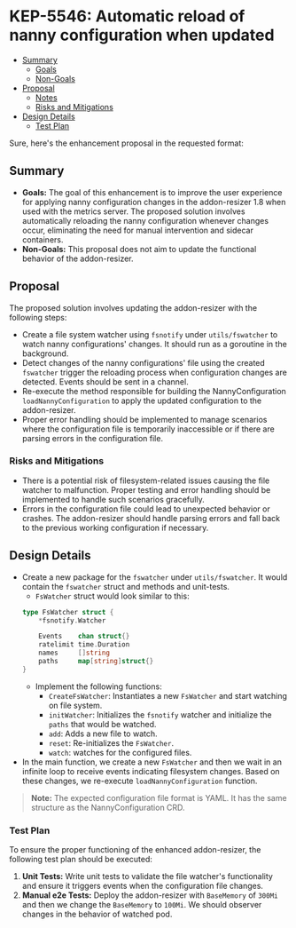 # KEP-5546: Automatic reload of nanny configuration when updated

<!-- toc -->
- [Summary](#summary)
    - [Goals](#goals)
    - [Non-Goals](#non-goals)
- [Proposal](#proposal)
    - [Notes](#notes)
    - [Risks and Mitigations](#risks-and-mitigations)
- [Design Details](#design-details)
    - [Test Plan](#test-plan)
<!-- /toc -->

Sure, here's the enhancement proposal in the requested format:

## Summary
- **Goals:** The goal of this enhancement is to improve the user experience for applying nanny configuration changes in the addon-resizer 1.8 when used with the metrics server. The proposed solution involves automatically reloading the nanny configuration whenever changes occur, eliminating the need for manual intervention and sidecar containers. 
- **Non-Goals:** This proposal does not aim to update the functional behavior of the addon-resizer.

## Proposal
The proposed solution involves updating the addon-resizer with the following steps:
- Create a file system watcher using `fsnotify` under `utils/fswatcher` to watch nanny configurations' changes. It should run as a goroutine in the background.
- Detect changes of the nanny configurations' file using the created `fswatcher` trigger the reloading process when configuration changes are detected. Events should be sent in a channel.
- Re-execute the method responsible for building the NannyConfiguration `loadNannyConfiguration` to apply the updated configuration to the addon-resizer.
- Proper error handling should be implemented to manage scenarios where the configuration file is temporarily inaccessible or if there are parsing errors in the configuration file.

### Risks and Mitigations
- There is a potential risk of filesystem-related issues causing the file watcher to malfunction. Proper testing and error handling should be implemented to handle such scenarios gracefully.
- Errors in the configuration file could lead to unexpected behavior or crashes. The addon-resizer should handle parsing errors and fall back to the previous working configuration if necessary.

## Design Details
- Create a new package for the `fswatcher` under `utils/fswatcher`. It would contain the `fswatcher` struct and methods and unit-tests.
    - `FsWatcher` struct would look similar to this:
    ```go
    type FsWatcher struct {
        *fsnotify.Watcher

        Events    chan struct{}
        ratelimit time.Duration
        names     []string
        paths     map[string]struct{}
    }
    ```
    - Implement the following functions:
        - `CreateFsWatcher`: Instantiates a new `FsWatcher` and start watching on file system.
        - `initWatcher`: Initializes the `fsnotify` watcher and initialize the `paths` that would be watched.
        - `add`: Adds a new file to watch.
        - `reset`: Re-initializes the `FsWatcher`.
        - `watch`: watches for the configured files.
- In the main function, we create a new `FsWatcher` and then we wait in an infinite loop to receive events indicating
filesystem changes. Based on these changes, we re-execute `loadNannyConfiguration` function.

> **Note:** The expected configuration file format is YAML. It has the same structure as the NannyConfiguration CRD.

### Test Plan
To ensure the proper functioning of the enhanced addon-resizer, the following test plan should be executed:
1. **Unit Tests:** Write unit tests to validate the file watcher's functionality and ensure it triggers events when the configuration file changes.
2. **Manual e2e Tests:** Deploy the addon-resizer with `BaseMemory` of `300Mi` and then we change the `BaseMemory` to `100Mi`. We should observer changes in the behavior of watched pod.


[fsnotify]: https://github.com/fsnotify/fsnotify
